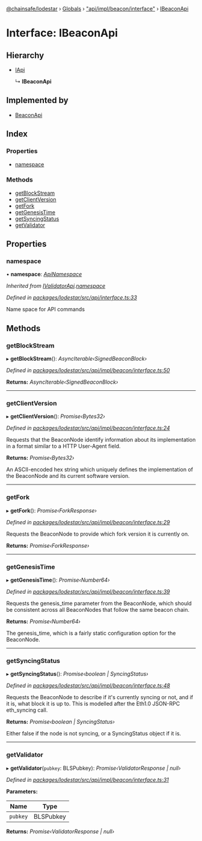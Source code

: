 [@chainsafe/lodestar](../README.md) › [Globals](../globals.md) › ["api/impl/beacon/interface"](../modules/_api_impl_beacon_interface_.md) › [IBeaconApi](_api_impl_beacon_interface_.ibeaconapi.md)

# Interface: IBeaconApi

## Hierarchy

* [IApi](_api_interface_.iapi.md)

  ↳ **IBeaconApi**

## Implemented by

* [BeaconApi](../classes/_api_impl_beacon_beacon_.beaconapi.md)

## Index

### Properties

* [namespace](_api_impl_beacon_interface_.ibeaconapi.md#namespace)

### Methods

* [getBlockStream](_api_impl_beacon_interface_.ibeaconapi.md#getblockstream)
* [getClientVersion](_api_impl_beacon_interface_.ibeaconapi.md#getclientversion)
* [getFork](_api_impl_beacon_interface_.ibeaconapi.md#getfork)
* [getGenesisTime](_api_impl_beacon_interface_.ibeaconapi.md#getgenesistime)
* [getSyncingStatus](_api_impl_beacon_interface_.ibeaconapi.md#getsyncingstatus)
* [getValidator](_api_impl_beacon_interface_.ibeaconapi.md#getvalidator)

## Properties

###  namespace

• **namespace**: *[ApiNamespace](../enums/_api_index_.apinamespace.md)*

*Inherited from [IValidatorApi](_api_impl_validator_interface_.ivalidatorapi.md).[namespace](_api_impl_validator_interface_.ivalidatorapi.md#namespace)*

*Defined in [packages/lodestar/src/api/interface.ts:33](https://github.com/ChainSafe/lodestar/blob/da7050e4c/packages/lodestar/src/api/interface.ts#L33)*

Name space for API commands

## Methods

###  getBlockStream

▸ **getBlockStream**(): *AsyncIterable‹SignedBeaconBlock›*

*Defined in [packages/lodestar/src/api/impl/beacon/interface.ts:50](https://github.com/ChainSafe/lodestar/blob/da7050e4c/packages/lodestar/src/api/impl/beacon/interface.ts#L50)*

**Returns:** *AsyncIterable‹SignedBeaconBlock›*

___

###  getClientVersion

▸ **getClientVersion**(): *Promise‹Bytes32›*

*Defined in [packages/lodestar/src/api/impl/beacon/interface.ts:24](https://github.com/ChainSafe/lodestar/blob/da7050e4c/packages/lodestar/src/api/impl/beacon/interface.ts#L24)*

Requests that the BeaconNode identify information about its
implementation in a format similar to a HTTP User-Agent field.

**Returns:** *Promise‹Bytes32›*

An ASCII-encoded hex string which
uniquely defines the implementation of the BeaconNode and its current software version.

___

###  getFork

▸ **getFork**(): *Promise‹ForkResponse›*

*Defined in [packages/lodestar/src/api/impl/beacon/interface.ts:29](https://github.com/ChainSafe/lodestar/blob/da7050e4c/packages/lodestar/src/api/impl/beacon/interface.ts#L29)*

Requests the BeaconNode to provide which fork version it is currently on.

**Returns:** *Promise‹ForkResponse›*

___

###  getGenesisTime

▸ **getGenesisTime**(): *Promise‹Number64›*

*Defined in [packages/lodestar/src/api/impl/beacon/interface.ts:39](https://github.com/ChainSafe/lodestar/blob/da7050e4c/packages/lodestar/src/api/impl/beacon/interface.ts#L39)*

Requests the genesis_time parameter from the BeaconNode,
which should be consistent across all BeaconNodes that follow the same beacon chain.

**Returns:** *Promise‹Number64›*

The genesis_time,
which is a fairly static configuration option for the BeaconNode.

___

###  getSyncingStatus

▸ **getSyncingStatus**(): *Promise‹boolean | SyncingStatus›*

*Defined in [packages/lodestar/src/api/impl/beacon/interface.ts:48](https://github.com/ChainSafe/lodestar/blob/da7050e4c/packages/lodestar/src/api/impl/beacon/interface.ts#L48)*

Requests the BeaconNode to describe if it's currently syncing or not,
and if it is, what block it is up to.
This is modelled after the Eth1.0 JSON-RPC eth_syncing call.

**Returns:** *Promise‹boolean | SyncingStatus›*

Either false if the node is not syncing,
or a SyncingStatus object if it is.

___

###  getValidator

▸ **getValidator**(`pubkey`: BLSPubkey): *Promise‹ValidatorResponse | null›*

*Defined in [packages/lodestar/src/api/impl/beacon/interface.ts:31](https://github.com/ChainSafe/lodestar/blob/da7050e4c/packages/lodestar/src/api/impl/beacon/interface.ts#L31)*

**Parameters:**

Name | Type |
------ | ------ |
`pubkey` | BLSPubkey |

**Returns:** *Promise‹ValidatorResponse | null›*
